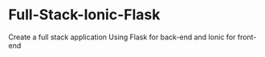 # Full-Stack-Ionic-Flask
Create a full stack application Using Flask for back-end and Ionic for front-end 
